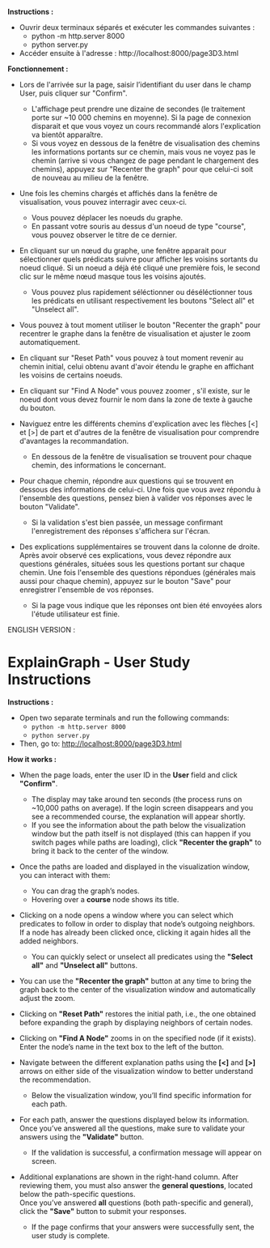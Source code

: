 **Instructions :**
- Ouvrir deux terminaux séparés et exécuter les commandes suivantes :
  * python -m http.server 8000
  * python server.py
- Accéder ensuite à l'adresse : http://localhost:8000/page3D3.html

**Fonctionnement :**
- Lors de l'arrivée sur la page, saisir l’identifiant du user dans le champ User, puis cliquer sur "Confirm".
   * L'affichage peut prendre une dizaine de secondes (le traitement porte sur ~10 000 chemins en moyenne). Si la page de connexion disparait et que vous voyez un cours recommandé alors l'explication va bientôt apparaître.
   * Si vous voyez en dessous de la fenêtre de visualisation des chemins les informations portants sur ce chemin, mais vous ne voyez pas le chemin (arrive si vous changez de page pendant le chargement des chemins), appuyez sur "Recenter the graph" pour que celui-ci soit de nouveau au milieu de la fenêtre.

- Une fois les chemins chargés et affichés dans la fenêtre de visualisation, vous pouvez interragir avec ceux-ci.
   * Vous pouvez déplacer les noeuds du graphe.
   * En passant votre souris au dessus d'un noeud de type "course", vous pouvez observer le titre de ce dernier.

- En cliquant sur un nœud du graphe, une fenêtre apparait pour sélectionner quels prédicats suivre pour afficher les voisins sortants du noeud cliqué. Si un noeud a déjà été cliqué une première fois, le second clic sur le même nœud masque tous les voisins ajoutés. 
  * Vous pouvez plus rapidement séléctionner ou déséléctionner tous les prédicats en utilisant respectivement les boutons "Select all" et "Unselect all".

- Vous pouvez à tout moment utiliser le bouton "Recenter the graph" pour recentrer le graphe dans la fenêtre de visualisation et ajuster le zoom automatiquement.

- En cliquant sur "Reset Path" vous pouvez à tout moment revenir au chemin initial, celui obtenu avant d'avoir étendu le graphe en affichant les voisins de certains noeuds.

- En cliquant sur "Find A Node" vous pouvez zoomer , s'il existe, sur le noeud dont vous devez fournir le nom dans la zone de texte à gauche du bouton.

- Naviguez entre les différents chemins d'explication avec les flèches [<] et [>] de part et d'autres de la fenêtre de visualisation pour comprendre d'avantages la recommandation.
  * En dessous de la fenêtre de visualisation se trouvent pour chaque chemin, des informations le concernant.

- Pour chaque chemin, répondre aux questions qui se trouvent en dessous des informations de celui-ci. Une fois que vous avez répondu à l'ensemble des questions, pensez bien à valider vos réponses avec le bouton "Validate".
  * Si la validation s'est bien passée, un message confirmant l'enregistrement des réponses s'affichera sur l'écran.

- Des explications supplémentaires se trouvent dans la colonne de droite. Après avoir observé ces explications, vous devez répondre aux questions générales, situées sous les questions portant sur chaque chemin. Une fois l'ensemble des questions répondues (générales mais aussi pour chaque chemin), appuyez sur le bouton "Save" pour enregistrer l'ensemble de vos réponses. 
  * Si la page vous indique que les réponses ont bien été envoyées alors l'étude utilisateur est finie.



ENGLISH VERSION : 

# ExplainGraph - User Study Instructions

**Instructions :**
- Open two separate terminals and run the following commands:
  * `python -m http.server 8000`
  * `python server.py`
- Then, go to: [http://localhost:8000/page3D3.html](http://localhost:8000/page3D3.html)

**How it works :**
- When the page loads, enter the user ID in the **User** field and click **"Confirm"**.
  * The display may take around ten seconds (the process runs on ~10,000 paths on average). If the login screen disappears and you see a recommended course, the explanation will appear shortly.
  * If you see the information about the path below the visualization window but the path itself is not displayed (this can happen if you switch pages while paths are loading), click **"Recenter the graph"** to bring it back to the center of the window.

- Once the paths are loaded and displayed in the visualization window, you can interact with them:
  * You can drag the graph’s nodes.
  * Hovering over a **course** node shows its title.

- Clicking on a node opens a window where you can select which predicates to follow in order to display that node’s outgoing neighbors.  
  If a node has already been clicked once, clicking it again hides all the added neighbors.
  * You can quickly select or unselect all predicates using the **"Select all"** and **"Unselect all"** buttons.

- You can use the **"Recenter the graph"** button at any time to bring the graph back to the center of the visualization window and automatically adjust the zoom.

- Clicking on **"Reset Path"** restores the initial path, i.e., the one obtained before expanding the graph by displaying neighbors of certain nodes.

- Clicking on **"Find A Node"** zooms in on the specified node (if it exists).  
  Enter the node’s name in the text box to the left of the button.

- Navigate between the different explanation paths using the **[<]** and **[>]** arrows on either side of the visualization window to better understand the recommendation.
  * Below the visualization window, you’ll find specific information for each path.

- For each path, answer the questions displayed below its information. Once you’ve answered all the questions, make sure to validate your answers using the **"Validate"** button.
  * If the validation is successful, a confirmation message will appear on screen.

- Additional explanations are shown in the right-hand column. After reviewing them, you must also answer the **general questions**, located below the path-specific questions.  
  Once you’ve answered **all** questions (both path-specific and general), click the **"Save"** button to submit your responses.
  * If the page confirms that your answers were successfully sent, the user study is complete.
